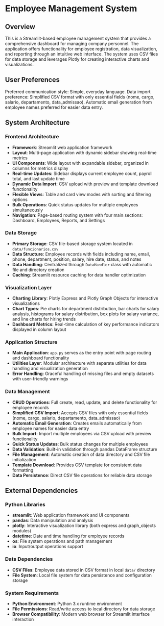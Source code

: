 # Employee Management System

## Overview

This is a Streamlit-based employee management system that provides a comprehensive dashboard for managing company personnel. The application offers functionality for employee registration, data visualization, and reporting through an intuitive web interface. The system uses CSV files for data storage and leverages Plotly for creating interactive charts and visualizations.

## User Preferences

Preferred communication style: Simple, everyday language.
Data import preference: Simplified CSV format with only essential fields (nome, cargo, salario, departamento, data_admissao).
Automatic email generation from employee names preferred for easier data entry.

## System Architecture

### Frontend Architecture
- **Framework**: Streamlit web application framework
- **Layout**: Multi-page application with dynamic sidebar showing real-time metrics
- **UI Components**: Wide layout with expandable sidebar, organized in columns for metrics display
- **Real-time Updates**: Sidebar displays current employee count, payroll total, and last update time
- **Dynamic Data Import**: CSV upload with preview and template download functionality
- **Flexible Views**: Table and card view modes with sorting and filtering options
- **Bulk Operations**: Quick status updates for multiple employees simultaneously
- **Navigation**: Page-based routing system with four main sections: Dashboard, Employees, Reports, and Settings

### Data Storage
- **Primary Storage**: CSV file-based storage system located in `data/funcionarios.csv`
- **Data Structure**: Employee records with fields including name, email, phone, department, position, salary, hire date, status, and notes
- **Data Handling**: Centralized through `DataHandler` class with automatic file and directory creation
- **Caching**: Streamlit resource caching for data handler optimization

### Visualization Layer
- **Charting Library**: Plotly Express and Plotly Graph Objects for interactive visualizations
- **Chart Types**: Pie charts for department distribution, bar charts for salary analysis, histograms for salary distribution, box plots for salary variance, and line charts for hiring trends
- **Dashboard Metrics**: Real-time calculation of key performance indicators displayed in column layout

### Application Structure
- **Main Application**: `app.py` serves as the entry point with page routing and dashboard functionality
- **Utilities Layer**: Modular architecture with separate utilities for data handling and visualization generation
- **Error Handling**: Graceful handling of missing files and empty datasets with user-friendly warnings

### Data Management
- **CRUD Operations**: Full create, read, update, and delete functionality for employee records
- **Simplified CSV Import**: Accepts CSV files with only essential fields (nome, cargo, salario, departamento, data_admissao)
- **Automatic Email Generation**: Creates emails automatically from employee names for easier data entry
- **Bulk Import**: Import multiple employees via CSV upload with preview functionality
- **Quick Status Updates**: Bulk status changes for multiple employees
- **Data Validation**: Built-in validation through pandas DataFrame structure
- **File Management**: Automatic creation of data directory and CSV file initialization
- **Template Download**: Provides CSV template for consistent data formatting
- **Data Persistence**: Direct CSV file operations for reliable data storage

## External Dependencies

### Python Libraries
- **streamlit**: Web application framework and UI components
- **pandas**: Data manipulation and analysis
- **plotly**: Interactive visualization library (both express and graph_objects modules)
- **datetime**: Date and time handling for employee records
- **os**: File system operations and path management
- **io**: Input/output operations support

### Data Dependencies
- **CSV Files**: Employee data stored in CSV format in local `data/` directory
- **File System**: Local file system for data persistence and configuration storage

### System Requirements
- **Python Environment**: Python 3.x runtime environment
- **File Permissions**: Read/write access to local directory for data storage
- **Browser Compatibility**: Modern web browser for Streamlit interface interaction